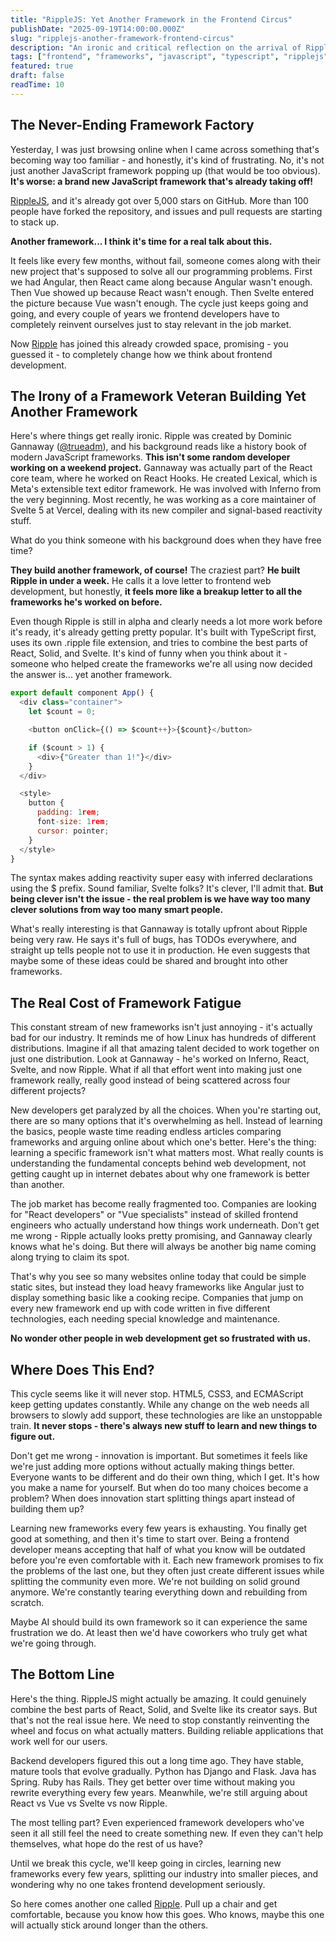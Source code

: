 ```yaml
---
title: "RippleJS: Yet Another Framework in the Frontend Circus"
publishDate: "2025-09-19T14:00:00.000Z"
slug: "ripplejs-another-framework-frontend-circus"
description: "An ironic and critical reflection on the arrival of RippleJS and the endless proliferation of JavaScript frameworks that's fragmenting our industry"
tags: ["frontend", "frameworks", "javascript", "typescript", "ripplejs", "web development", "opinion", "criticism"]
featured: true
draft: false
readTime: 10
---
```


## The Never-Ending Framework Factory

Yesterday, I was just browsing online when I came across something that's becoming way too familiar - and honestly, it's kind of frustrating. No, it's not just another JavaScript framework popping up (that would be too obvious). **It's worse: a brand new JavaScript framework that's already taking off!**

[RippleJS](https://github.com/trueadm/ripple), and it's already got over 5,000 stars on GitHub. More than 100 people have forked the repository, and issues and pull requests are starting to stack up.

**Another framework... I think it's time for a real talk about this.**

It feels like every few months, without fail, someone comes along with their new project that's supposed to solve all our programming problems. First we had Angular, then React came along because Angular wasn't enough. Then Vue showed up because React wasn't enough. Then Svelte entered the picture because Vue wasn't enough. The cycle just keeps going and going, and every couple of years we frontend developers have to completely reinvent ourselves just to stay relevant in the job market.

Now [Ripple](https://www.ripplejs.com/) has joined this already crowded space, promising - you guessed it - to completely change how we think about frontend development.

## The Irony of a Framework Veteran Building Yet Another Framework

Here's where things get really ironic. Ripple was created by Dominic Gannaway ([@trueadm](https://github.com/trueadm)), and his background reads like a history book of modern JavaScript frameworks. **This isn't some random developer working on a weekend project.** Gannaway was actually part of the React core team, where he worked on React Hooks. He created Lexical, which is Meta's extensible text editor framework. He was involved with Inferno from the very beginning. Most recently, he was working as a core maintainer of Svelte 5 at Vercel, dealing with its new compiler and signal-based reactivity stuff.

What do you think someone with his background does when they have free time?

**They build another framework, of course!** The craziest part? **He built Ripple in under a week.** He calls it a love letter to frontend web development, but honestly, **it feels more like a breakup letter to all the frameworks he's worked on before.**

Even though Ripple is still in alpha and clearly needs a lot more work before it's ready, it's already getting pretty popular. It's built with TypeScript first, uses its own .ripple file extension, and tries to combine the best parts of React, Solid, and Svelte. It's kind of funny when you think about it - someone who helped create the frameworks we're all using now decided the answer is... yet another framework.

```javascript
export default component App() {
  <div class="container">
    let $count = 0;

    <button onClick={() => $count++}>{$count}</button>

    if ($count > 1) {
      <div>{"Greater than 1!"}</div>
    }
  </div>

  <style>
    button {
      padding: 1rem;
      font-size: 1rem;
      cursor: pointer;
    }
  </style>
}
```

The syntax makes adding reactivity super easy with inferred declarations using the $ prefix. Sound familiar, Svelte folks? It's clever, I'll admit that. **But being clever isn't the issue - the real problem is we have way too many clever solutions from way too many smart people.**

What's really interesting is that Gannaway is totally upfront about Ripple being very raw. He says it's full of bugs, has TODOs everywhere, and straight up tells people not to use it in production. He even suggests that maybe some of these ideas could be shared and brought into other frameworks.

## The Real Cost of Framework Fatigue

This constant stream of new frameworks isn't just annoying - it's actually bad for our industry. It reminds me of how Linux has hundreds of different distributions. Imagine if all that amazing talent decided to work together on just one distribution. Look at Gannaway - he's worked on Inferno, React, Svelte, and now Ripple. What if all that effort went into making just one framework really, really good instead of being scattered across four different projects?

New developers get paralyzed by all the choices. When you're starting out, there are so many options that it's overwhelming as hell. Instead of learning the basics, people waste time reading endless articles comparing frameworks and arguing online about which one's better. Here's the thing: learning a specific framework isn't what matters most. What really counts is understanding the fundamental concepts behind web development, not getting caught up in internet debates about why one framework is better than another.

The job market has become really fragmented too. Companies are looking for "React developers" or "Vue specialists" instead of skilled frontend engineers who actually understand how things work underneath. Don't get me wrong - Ripple actually looks pretty promising, and Gannaway clearly knows what he's doing. But there will always be another big name coming along trying to claim its spot.

That's why you see so many websites online today that could be simple static sites, but instead they load heavy frameworks like Angular just to display something basic like a cooking recipe. Companies that jump on every new framework end up with code written in five different technologies, each needing special knowledge and maintenance.

**No wonder other people in web development get so frustrated with us.**

## Where Does This End?

This cycle seems like it will never stop. HTML5, CSS3, and ECMAScript keep getting updates constantly. While any change on the web needs all browsers to slowly add support, these technologies are like an unstoppable train. **It never stops - there's always new stuff to learn and new things to figure out.**

Don't get me wrong - innovation is important. But sometimes it feels like we're just adding more options without actually making things better. Everyone wants to be different and do their own thing, which I get. It's how you make a name for yourself. But when do too many choices become a problem? When does innovation start splitting things apart instead of building them up?

Learning new frameworks every few years is exhausting. You finally get good at something, and then it's time to start over. Being a frontend developer means accepting that half of what you know will be outdated before you're even comfortable with it. Each new framework promises to fix the problems of the last one, but they often just create different issues while splitting the community even more. We're not building on solid ground anymore. We're constantly tearing everything down and rebuilding from scratch.

Maybe AI should build its own framework so it can experience the same frustration we do. At least then we'd have coworkers who truly get what we're going through.

## The Bottom Line

Here's the thing. RippleJS might actually be amazing. It could genuinely combine the best parts of React, Solid, and Svelte like its creator says. But that's not the real issue here. We need to stop constantly reinventing the wheel and focus on what actually matters. Building reliable applications that work well for our users.

Backend developers figured this out a long time ago. They have stable, mature tools that evolve gradually. Python has Django and Flask. Java has Spring. Ruby has Rails. They get better over time without making you rewrite everything every few years. Meanwhile, we're still arguing about React vs Vue vs Svelte vs now Ripple.

The most telling part? Even experienced framework developers who've seen it all still feel the need to create something new. If even they can't help themselves, what hope do the rest of us have?

Until we break this cycle, we'll keep going in circles, learning new frameworks every few years, splitting our industry into smaller pieces, and wondering why no one takes frontend development seriously.

So here comes another one called [Ripple](https://github.com/trueadm/ripple). Pull up a chair and get comfortable, because you know how this goes. Who knows, maybe this one will actually stick around longer than the others.
